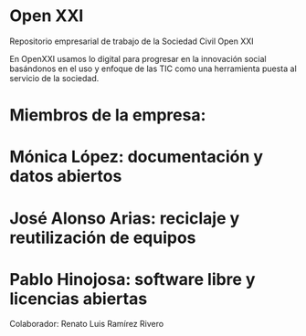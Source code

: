 Open XXI 
=========

Repositorio empresarial de trabajo de la Sociedad Civil Open XXI

En OpenXXI usamos lo digital para progresar en la innovación social basándonos en el uso y enfoque de las TIC como una herramienta puesta al servicio de la sociedad.

Miembros de la empresa: 
=========
Mónica López: documentación y datos abiertos
=========
José Alonso Arias: reciclaje y reutilización de equipos
=========
Pablo Hinojosa: software libre y licencias abiertas
=========

Colaborador: 
Renato Luis Ramírez Rivero
